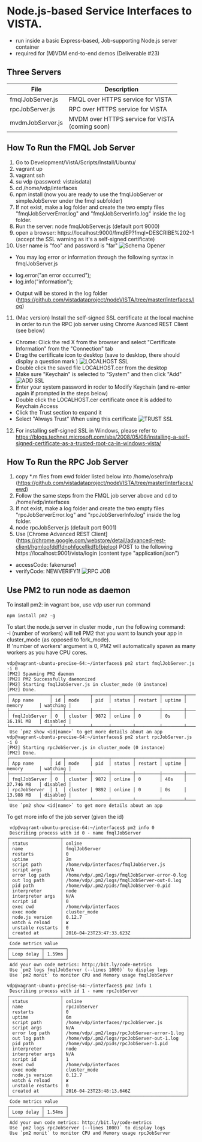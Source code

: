 # Node.js-based Service Interfaces to VISTA.
  * run inside a basic Express-based, Job-supporting Node.js server container
  * required for (M)VDM end-to-end demos (Deliverable #23)

## Three Servers
File | Description
--- | --- 
fmqlJobServer.js | FMQL over HTTPS service for VISTA
rpcJobServer.js | RPC over HTTPS service for VISTA
mvdmJobServer.js | MVDM over HTTPS service for VISTA <br> (coming soon)

## How To Run the FMQL Job Server
1. Go to Development/VistA/Scripts/Install/Ubuntu/  
2. vagrant up
3. vagrant ssh
4. su vdp  (password: vistaisdata) 
5. cd /home/vdp/interfaces
6. npm install   (now you are ready to use the fmqlJobServer or simpleJobServer under the fmql subfolder)
7. If not exist, make a log folder and create the two empty files "fmqlJobServerError.log" and "fmqlJobServerInfo.log" inside the log folder.
8. Run the server: node fmqlJobServer.js (default port 9000)
9. open a browser: https://localhost:9000/fmqlEP?fmql=DESCRIBE%202-1  (accept the SSL warning as it's a self-signed certificate)
10. User name is "foo" and password is "far"
![Schema Opener](/interfaces/images/sslDescribe.png?raw=true)
  * You may log error or information through the following syntax in fmqlJobServer.js  
  + log.error("an error occurred");  
  + log.info("information");       
  * Output will be stored in the log folder (https://github.com/vistadataproject/nodeVISTA/tree/master/interfaces/log)
11. (Mac version) Install the self-signed SSL certificate at the local machine in order to run the RPC job server using Chrome Avanced REST Client (see below)
  * Chrome: Click the red X from the browser and select "Certificate Information" from the "Connection" tab
  * Drag the certificate icon to desktop (save to desktop, there should display a question mark ) ![LOCALHOST SSL](/interfaces/images/localhostSSL.png?raw=true)
  * Double click the saved file LOCALHOST.cer from the desktop
  * Make sure "Keychain" is selected to "System" and then click "Add" ![ADD SSL](/interfaces/images/addSSL.png?raw=true)
  * Enter your system password in roder to Modify Keychain (and re-enter again if prompted in the steps below)
  * Double click the LOCALHOST.cer certificate once it is added to Keychain Access
  * Click the Trust section to expand it
  * Select "Always Trust" When using this certificate ![TRUST SSL](/interfaces/images/trustSSL.png?raw=true)
12. For installing self-signed SSL in Windows, please refer to https://blogs.technet.microsoft.com/sbs/2008/05/08/installing-a-self-signed-certificate-as-a-trusted-root-ca-in-windows-vista/ 

## How To Run the RPC Job Server
1. copy *.m files from ewd folder listed below into /home/osehra/p (https://github.com/vistadataproject/nodeVISTA/tree/master/interfaces/ewd)
2. Follow the same steps from the FMQL job server above and cd to /home/vdp/interfaces
3. If not exist, make a log folder and create the two empty files "rpcJobServerError.log" and "rpcJobServerInfo.log" inside the log folder.
4. node rpcJobServer.js (default port 9001)
5. Use [Chrome Advanced REST Client] (https://chrome.google.com/webstore/detail/advanced-rest-client/hgmloofddffdnphfgcellkdfbfbjeloo) POST to the following https://localhost:9001/vista/login (content type "application/json")
  * accessCode: fakenurse1
  * verifyCode: NEWVERIFY1!
![RPC JOB](/interfaces/images/ChromeAdvancedRESTClient.png?raw=true)

   
## Use PM2 to run node as daemon
To install pm2:
in vagrant box, use vdp user
run command
````text
npm install pm2 -g
````
To start the node.js server in cluster mode , run the following command:   
-i (number of workers) will tell PM2 that you want to launch your app in cluster_mode (as opposed to fork_mode).   
If 'number of workers' argument is 0, PM2 will automatically spawn as many workers as you have CPU cores.
````text
vdp@vagrant-ubuntu-precise-64:~/interfaces$ pm2 start fmqlJobServer.js -i 0 
[PM2] Spawning PM2 daemon
[PM2] PM2 Successfully daemonized
[PM2] Starting fmqlJobServer.js in cluster_mode (0 instance)
[PM2] Done.
┌───────────────┬────┬─────────┬──────┬────────┬─────────┬────────┬─────────────┬──────────┐
│ App name      │ id │ mode    │ pid  │ status │ restart │ uptime │ memory      │ watching │
├───────────────┼────┼─────────┼──────┼────────┼─────────┼────────┼─────────────┼──────────┤
│ fmqlJobServer │ 0  │ cluster │ 9872 │ online │ 0       │ 0s     │ 16.191 MB   │ disabled │
└───────────────┴────┴─────────┴──────┴────────┴─────────┴────────┴─────────────┴──────────┘
 Use `pm2 show <id|name>` to get more details about an app
vdp@vagrant-ubuntu-precise-64:~/interfaces$ pm2 start rpcJobServer.js -i 0 
[PM2] Starting rpcJobServer.js in cluster_mode (0 instance)
[PM2] Done.
┌───────────────┬────┬─────────┬──────┬────────┬─────────┬────────┬─────────────┬──────────┐
│ App name      │ id │ mode    │ pid  │ status │ restart │ uptime │ memory      │ watching │
├───────────────┼────┼─────────┼──────┼────────┼─────────┼────────┼─────────────┼──────────┤
│ fmqlJobServer │ 0  │ cluster │ 9872 │ online │ 0       │ 40s    │ 37.746 MB   │ disabled │
│ rpcJobServer  │ 1  │ cluster │ 9892 │ online │ 0       │ 0s     │ 13.988 MB   │ disabled │
└───────────────┴────┴─────────┴──────┴────────┴─────────┴────────┴─────────────┴──────────┘
 Use `pm2 show <id|name>` to get more details about an app
````

To get more info of the job server (given the id)
````text
 vdp@vagrant-ubuntu-precise-64:~/interfaces$ pm2 info 0
 Describing process with id 0 - name fmqlJobServer 
┌───────────────────┬───────────────────────────────────────────────┐
│ status            │ online                                        │
│ name              │ fmqlJobServer                                 │
│ restarts          │ 0                                             │
│ uptime            │ 2m                                            │
│ script path       │ /home/vdp/interfaces/fmqlJobServer.js         │
│ script args       │ N/A                                           │
│ error log path    │ /home/vdp/.pm2/logs/fmqlJobServer-error-0.log │
│ out log path      │ /home/vdp/.pm2/logs/fmqlJobServer-out-0.log   │
│ pid path          │ /home/vdp/.pm2/pids/fmqlJobServer-0.pid       │
│ interpreter       │ node                                          │
│ interpreter args  │ N/A                                           │
│ script id         │ 0                                             │
│ exec cwd          │ /home/vdp/interfaces                          │
│ exec mode         │ cluster_mode                                  │
│ node.js version   │ 0.12.7                                        │
│ watch & reload    │ ✘                                             │
│ unstable restarts │ 0                                             │
│ created at        │ 2016-04-23T23:47:33.623Z                      │
└───────────────────┴───────────────────────────────────────────────┘
 Code metrics value 
┌────────────┬────────┐
│ Loop delay │ 1.59ms │
└────────────┴────────┘
 Add your own code metrics: http://bit.ly/code-metrics
 Use `pm2 logs fmqlJobServer (--lines 1000)` to display logs
 Use `pm2 monit` to monitor CPU and Memory usage fmqlJobServer

vdp@vagrant-ubuntu-precise-64:~/interfaces$ pm2 info 1
 Describing process with id 1 - name rpcJobServer 
┌───────────────────┬──────────────────────────────────────────────┐
│ status            │ online                                       │
│ name              │ rpcJobServer                                 │
│ restarts          │ 0                                            │
│ uptime            │ 6m                                           │
│ script path       │ /home/vdp/interfaces/rpcJobServer.js         │
│ script args       │ N/A                                          │
│ error log path    │ /home/vdp/.pm2/logs/rpcJobServer-error-1.log │
│ out log path      │ /home/vdp/.pm2/logs/rpcJobServer-out-1.log   │
│ pid path          │ /home/vdp/.pm2/pids/rpcJobServer-1.pid       │
│ interpreter       │ node                                         │
│ interpreter args  │ N/A                                          │
│ script id         │ 1                                            │
│ exec cwd          │ /home/vdp/interfaces                         │
│ exec mode         │ cluster_mode                                 │
│ node.js version   │ 0.12.7                                       │
│ watch & reload    │ ✘                                            │
│ unstable restarts │ 0                                            │
│ created at        │ 2016-04-23T23:48:13.646Z                     │
└───────────────────┴──────────────────────────────────────────────┘
 Code metrics value 
┌────────────┬────────┐
│ Loop delay │ 1.54ms │
└────────────┴────────┘
 Add your own code metrics: http://bit.ly/code-metrics
 Use `pm2 logs rpcJobServer (--lines 1000)` to display logs
 Use `pm2 monit` to monitor CPU and Memory usage rpcJobServer

````
